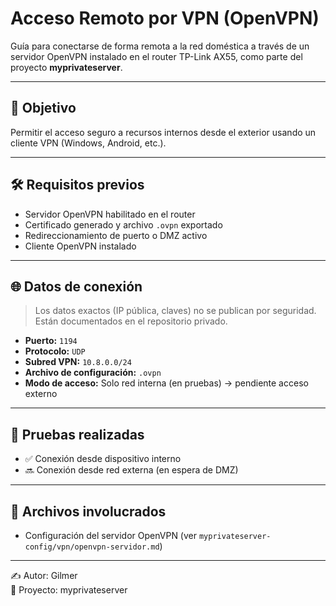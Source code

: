 # Acceso Remoto por VPN (OpenVPN)

Guía para conectarse de forma remota a la red doméstica a través de un servidor OpenVPN instalado en el router TP-Link AX55, como parte del proyecto **myprivateserver**.

---

## 🎯 Objetivo

Permitir el acceso seguro a recursos internos desde el exterior usando un cliente VPN (Windows, Android, etc.).

---

## 🛠 Requisitos previos

- Servidor OpenVPN habilitado en el router
- Certificado generado y archivo `.ovpn` exportado
- Redireccionamiento de puerto o DMZ activo
- Cliente OpenVPN instalado

---

## 🌐 Datos de conexión

> Los datos exactos (IP pública, claves) no se publican por seguridad. Están documentados en el repositorio privado.

- **Puerto:** `1194`
- **Protocolo:** `UDP`
- **Subred VPN:** `10.8.0.0/24`
- **Archivo de configuración:** `.ovpn`
- **Modo de acceso:** Solo red interna (en pruebas) → pendiente acceso externo

---

## 🧪 Pruebas realizadas

- ✅ Conexión desde dispositivo interno
- 🔜 Conexión desde red externa (en espera de DMZ)

---

## 📂 Archivos involucrados

- Configuración del servidor OpenVPN (ver `myprivateserver-config/vpn/openvpn-servidor.md`)

---

✍️ Autor: Gilmer  
📁 Proyecto: myprivateserver  
